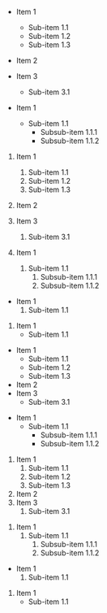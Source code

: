 - Item 1
  - Sub-item 1.1
  - Sub-item 1.2
  - Sub-item 1.3
- Item 2
- Item 3
  - Sub-item 3.1

- Item 1
  - Sub-item 1.1
    - Subsub-item 1.1.1
    - Subsub-item 1.1.2

1. Item 1
   1. Sub-item 1.1
   2. Sub-item 1.2
   3. Sub-item 1.3
2. Item 2
3. Item 3
   1. Sub-item 3.1

1. Item 1
   1. Sub-item 1.1
      1. Subsub-item 1.1.1
      2. Subsub-item 1.1.2

- Item 1
  1. Sub-item 1.1

1. Item 1
   - Sub-item 1.1

<ul>
  <li>
    Item 1
    <ul>
      <li>Sub-item 1.1</li>
      <li>Sub-item 1.2</li>
      <li>Sub-item 1.3</li>
    </ul>
  </li>
  <li>Item 2</li>
  <li>
    Item 3
    <ul>
      <li>Sub-item 3.1</li>
    </ul>
  </li>
</ul>

<ul>
  <li>
    Item 1
    <ul>
      <li>
        Sub-item 1.1
        <ul>
          <li>Subsub-item 1.1.1</li>
          <li>Subsub-item 1.1.2</li>
        </ul>
      </li>
    </ul>
  </li>
</ul>

<ol>
  <li>
    Item 1
    <ol>
      <li>Sub-item 1.1</li>
      <li>Sub-item 1.2</li>
      <li>Sub-item 1.3</li>
    </ol>
  </li>
  <li>Item 2</li>
  <li>
    Item 3
    <ol>
      <li>Sub-item 3.1</li>
    </ol>
  </li>
</ol>

<ol>
  <li>
    Item 1
    <ol>
      <li>
        Sub-item 1.1
        <ol>
          <li>Subsub-item 1.1.1</li>
          <li>Subsub-item 1.1.2</li>
        </ol>
      </li>
    </ol>
  </li>
</ol>

<ul>
  <li>
    Item 1
    <ol>
      <li>Sub-item 1.1</li>
    </ol>
  </li>
</ul>

<ol>
  <li>
    Item 1
    <ul>
      <li>Sub-item 1.1</li>
    </ul>
  </li>
</ol>